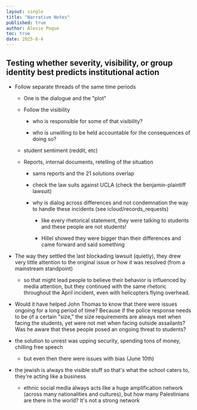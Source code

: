 ```yaml
---
layout: single
title: "Narrative Notes"
published: true
author: Alexie Pogue
toc: true
date: 2025-8-4
--- 
```


## Testing whether severity, visibility, or group identity best predicts institutional action

- Follow separate threads of the same time periods

	- One is the dialogue and the "plot"

	- Follow the visibility 

		- who is responsible for some of that visibility? 

		- who is unwilling to be held accountable for the consequences of doing so? 

	- student sentiment (reddit, etc)

	- Reports, internal documents, retelling of the situation 

		- sams reports and the 21 solutions overlap

		- check the law suits against UCLA (check the benjamin-plaintiff lawsuit)

		- why is dialog across differences and not condemnation the way to handle these incidents (see icloud/records_requests)

			- like every rhetorical statement, they were talking to students and these people are not students!

			- Hillel showed they were bigger than their differences and came forward and said something

- The way they settled the last blockading lawsuit (quietly), they drew very little attention to the original issue or how it was resolved (from a mainstream standpoint)

	- so that might lead people to believe their behavior is influenced by media attention, but they continued with the same rhetoric throughout the April incident, even with helicopters flying overhead. 

- Would it have helped John Thomas to know that there were issues ongoing for a long period of time? Because if the police response needs to be of a certain "size," the size requirements are always met when facing the students, yet were not met when facing outside assailants? Was he aware that these people posed an ongoing threat to students? 

- the solution to unrest was upping security, spending tons of money, chilling free speech 

	- but even then there were issues with bias (June 10th)

- the jewish is always the visible stuff so that's what the school caters to, they're acting like a business 

	- ethnic social media always acts like a huge amplification network (across many nationalities and cultures), but how many Palestinians are there in the world? It's not a strong network